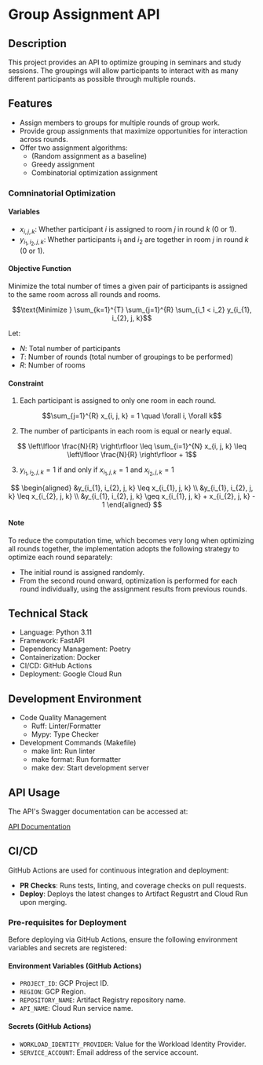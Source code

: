 # Group Assignment API

## Description

This project provides an API to optimize grouping in seminars and study sessions. The groupings will allow participants to interact with as many different participants as possible through multiple rounds.

## Features
- Assign members to groups for multiple rounds of group work.
- Provide group assignments that maximize opportunities for interaction across rounds.
- Offer two assignment algorithms:
  - (Random assignment as a baseline)
  - Greedy assignment
  - Combinatorial optimization assignment
 
### Comninatorial Optimization

#### Variables

- $x_{i, j, k}$: Whether participant $i$ is assigned to room $j$ in round $k$ (0 or 1).
- $y_{i_{1}, i_{2}, j, k}$: Whether participants $i_{1}$ and $i_{2}$ are together in room $j$ in round $k$ (0 or 1).

#### Objective Function

Minimize the total number of times a given pair of participants is assigned to the same room across all rounds and rooms.

$$\text{Minimize } \sum_{k=1}^{T} \sum_{j=1}^{R} \sum_{i_1 < i_2} y_{i_{1}, i_{2}, j, k}$$

Let:

- $N$: Total number of participants
- $T$: Number of rounds (total number of groupings to be performed)
- $R$: Number of rooms

#### Constraint

1. Each participant is assigned to only one room in each round.

$$\sum_{j=1}^{R} x_{i, j, k} = 1 \quad \forall i, \forall k$$

2. The number of participants in each room is equal or nearly equal.

$$ \left\lfloor \frac{N}{R} \right\rfloor \leq \sum_{i=1}^{N} x_{i, j, k} \leq \left\lfloor \frac{N}{R} \right\rfloor + 1$$

3. $y_{i_{1}, i_{2}, j, k} = 1$ if and only if $x_{i_{1}, j, k} = 1$ and $x_{i_{2}, j, k} = 1$

$$
\begin{aligned}
    &y_{i_{1}, i_{2}, j, k} \leq x_{i_{1}, j, k} \\
    &y_{i_{1}, i_{2}, j, k} \leq x_{i_{2}, j, k} \\
    &y_{i_{1}, i_{2}, j, k} \geq x_{i_{1}, j, k} + x_{i_{2}, j, k}  - 1
\end{aligned}
$$

#### Note
To reduce the computation time, which becomes very long when optimizing all rounds together, the implementation adopts the following strategy to optimize each round separately:

- The initial round is assigned randomly.
- From the second round onward, optimization is performed for each round individually, using the assignment results from previous rounds.

## Technical Stack
- Language: Python 3.11
- Framework: FastAPI
- Dependency Management: Poetry
- Containerization: Docker
- CI/CD: GitHub Actions
- Deployment: Google Cloud Run

## Development Environment
- Code Quality Management
    - Ruff: Linter/Formatter
    - Mypy: Type Checker
- Development Commands (Makefile)
    - make lint: Run linter
    - make format: Run formatter
    - make dev: Start development server

## API Usage

The API's Swagger documentation can be accessed at:

[API Documentation](https://room-assignment-api-1037219502389.asia-northeast1.run.app/docs)


## CI/CD
GitHub Actions are used for continuous integration and deployment:
- **PR Checks**: Runs tests, linting, and coverage checks on pull requests.
- **Deploy**: Deploys the latest changes to Artifact Regustrt and Cloud Run upon merging.

### Pre-requisites for Deployment

Before deploying via GitHub Actions, ensure the following environment variables and secrets are registered:

#### Environment Variables (GitHub Actions)
- `PROJECT_ID`: GCP Project ID.
- `REGION`: GCP Region.
- `REPOSITORY_NAME`: Artifact Registry repository name.
- `API_NAME`: Cloud Run service name.

#### Secrets (GitHub Actions)
- `WORKLOAD_IDENTITY_PROVIDER`: Value for the Workload Identity Provider.
- `SERVICE_ACCOUNT`: Email address of the service account.
